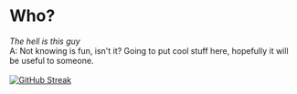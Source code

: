 # Who?
_The hell is this guy_ </br>
A: Not knowing is fun, isn't it?
Going to put cool stuff here, hopefully it will be useful to someone.<br><br>
[![GitHub Streak](http://github-readme-streak-stats.herokuapp.com?user=desyncfy&theme=dark&background=000000)](https://git.io/streak-stats)
